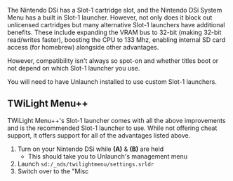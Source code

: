 The Nintendo DSi has a Slot-1 cartridge slot, and the Nintendo DSi System Menu has a built in Slot-1 launcher. However, not only does it block out unlicensed cartridges but many alternative Slot-1 launchers have additional benefits. These include expanding the VRAM bus to 32-bit (making 32-bit read/writes faster), boosting the CPU to 133 Mhz, enabling internal SD card access (for homebrew) alongside other advantages.

However, compatibility isn't always so spot-on and whether titles boot or not depend on which Slot-1 launcher you use.

You will need to have Unlaunch installed to use custom Slot-1 launchers.

## TWiLight Menu++

TWiLight Menu++'s Slot-1 launcher comes with all the above improvements and is the recommended Slot-1 launcher to use. While not offering cheat support, it offers support for all of the advantages listed above.

1. Turn on your Nintendo DSi while **(A)** & **(B)** are held
   - This should take you to Unlaunch's management menu
1. Launch `sd:/_nds/twilightmenu/settings.srldr`
1. Switch over to the "Misc 